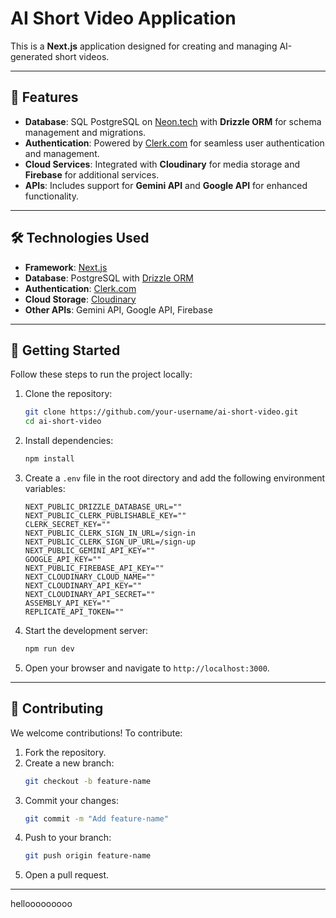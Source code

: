 # AI Short Video Application

This is a **Next.js** application designed for creating and managing AI-generated short videos.

---

## 🚀 Features

- **Database**: SQL PostgreSQL on [Neon.tech](https://neon.tech/) with **Drizzle ORM** for schema management and migrations.
- **Authentication**: Powered by [Clerk.com](https://clerk.com) for seamless user authentication and management.
- **Cloud Services**: Integrated with **Cloudinary** for media storage and **Firebase** for additional services.
- **APIs**: Includes support for **Gemini API** and **Google API** for enhanced functionality.

---

## 🛠️ Technologies Used

- **Framework**: [Next.js](https://nextjs.org/)
- **Database**: PostgreSQL with [Drizzle ORM](https://orm.drizzle.team/)
- **Authentication**: [Clerk.com](https://clerk.com)
- **Cloud Storage**: [Cloudinary](https://cloudinary.com)
- **Other APIs**: Gemini API, Google API, Firebase

---

## 📖 Getting Started

Follow these steps to run the project locally:

1. Clone the repository:
   ```bash
   git clone https://github.com/your-username/ai-short-video.git
   cd ai-short-video
   ```

2. Install dependencies:
   ```bash
   npm install
   ```

3. Create a `.env` file in the root directory and add the following environment variables:
   ```env
   NEXT_PUBLIC_DRIZZLE_DATABASE_URL=""
   NEXT_PUBLIC_CLERK_PUBLISHABLE_KEY=""
   CLERK_SECRET_KEY=""
   NEXT_PUBLIC_CLERK_SIGN_IN_URL=/sign-in
   NEXT_PUBLIC_CLERK_SIGN_UP_URL=/sign-up
   NEXT_PUBLIC_GEMINI_API_KEY=""
   GOOGLE_API_KEY=""
   NEXT_PUBLIC_FIREBASE_API_KEY=""
   NEXT_CLOUDINARY_CLOUD_NAME=""
   NEXT_CLOUDINARY_API_KEY=""
   NEXT_CLOUDINARY_API_SECRET=""
   ASSEMBLY_API_KEY=""
   REPLICATE_API_TOKEN=""
   ```

4. Start the development server:
   ```bash
   npm run dev
   ```

5. Open your browser and navigate to `http://localhost:3000`.

---

## 🤝 Contributing

We welcome contributions! To contribute:

1. Fork the repository.
2. Create a new branch:
   ```bash
   git checkout -b feature-name
   ```
3. Commit your changes:
   ```bash
   git commit -m "Add feature-name"
   ```
4. Push to your branch:
   ```bash
   git push origin feature-name
   ```
5. Open a pull request.

---
hellooooooooo

